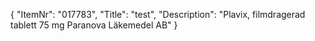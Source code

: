 {
  "ItemNr": "017783",
  "Title": "test",
  "Description": "Plavix, filmdragerad tablett 75 mg Paranova Läkemedel AB"
}
